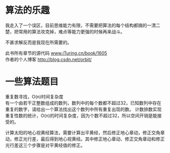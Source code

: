 # 算法的乐趣
我走入了一个误区，目前思维能力有限，不需要把算法的每个结构都搞的一清二楚，把常用的算法攻克掉，难点等能力更强的时候再来战斗。    

不甚求解反而是我现在所需要的。  

此书所有章节的源代码 www.iTuring.cn/book/1605   
作者的个人博客 http://blog.csdn.net/orbit/  



# 一些算法题目  
重复数寻找，O(n)时间复杂度  
有一个由若干正整数组成的数列，数列中的每个数都不超过32，已知数列中存在重复的数字，请给出一个算法找出这个数列中所有重复出现的数。
计数排数实现重复性数的统计，O(n)的时间复杂度，因为个数不超过32，所以空间开销是能接受的。    

计算太阳的地心视黄经算法，需要计算出平黄经，然后修正地心章动，修正交角章动，修正光行差，最后得到地心视黄经。其中修正地心章动、修正交角章动和修正光行差这三个步骤是对平黄经值的修正。


